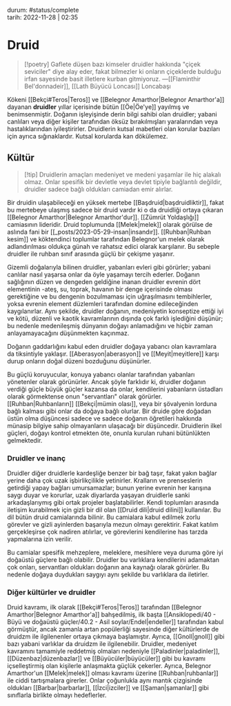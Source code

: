 durum: #status/complete   
tarih: 2022-11-28 | 02:35
# Druid
>[!poetry]
>Gaflete düşen bazı kimseler druidler hakkında "çiçek seviciler" diye alay eder, fakat bilmezler ki onların çiçeklerde bulduğu irfan sayesinde basit illetlere kurban gitmiyoruz.
>―[[Flaminthir Bel'donnadeir]], [[Lath Büyücü Loncası]] Loncabaşı
 
Kökeni [[Bekçi#Teros|Teros]] ve [[Belegnor Amarthor|Belegnor Amarthor'a]] dayanan **druidler** yıllar içerisinde bütün [[Öe|Öe'ye]] yayılmış ve benimsenmiştir. Doğanın işleyişinde derin bilgi sahibi olan druidler; yabani canlıları veya diğer kişiler tarafından öksüz bırakılmışları yaralarından veya hastalıklarından iyileştirirler. Druidlerin kutsal mabetleri olan korular bazıları için ayrıca sığınaklardır. Kutsal korularda kan dökülemez.
## Kültür
>[!tip] Druidlerin amaçları medeniyet ve medeni yaşamlar ile hiç alakalı olmaz.
>Onlar spesifik bir devletle veya devlet tipiyle bağlantılı değildir, druidler sadece bağlı oldukları camiadan emir alırlar.

Bir druidin ulaşabileceği en yüksek mertebe [[Başdruid|başdruidliktir]], fakat bu mertebeye ulaşmış sadece bir druid vardır ki o da druidliği ortaya çıkaran [[Belegnor Amarthor|Belegnor Amarthor'dur]]. [[Zümrüt Yoldaşlığı]] camiasının lideridir. Druid toplumunda [[Melek|melek]] olarak görülse de aslında fani bir [[_posts/2023-05-29-insan|insandır]]. [[Ruhban|Ruhban kesim]] ve köktendinci toplumlar tarafından Belegnor'un melek olarak adlandırılması oldukça günah ve rahatsız edici olarak karşılanır. Bu sebeple druidler ile ruhban sınıf  arasında güçlü bir çekişme yaşanır.

Gizemli doğalarıyla bilinen druidler, yabanları evleri gibi görürler; yabani canlılar nasıl yaşarsa onlar da öyle yaşamayı tercih ederler. Doğanın sağlığının düzen ve dengeden geldiğine inanan druidler evrenin dört elementinin -ateş, su, toprak, havanın bir denge içerisinde olması gerektiğine ve bu dengenin bozulmaması için uğraşılmasını tembihlerler, yoksa evrenin element düzlemleri tarafından domine edileceğinden kaygılanırlar. Aynı şekilde, druidler doğanın, medeniyetin konseptize ettiği iyi ve kötü, düzenli ve kaotik kavramlarının dışında çok farklı işlediğini düşünür; bu nedenle medenileşmiş dünyanın doğayı anlamadığını ve hiçbir zaman anlayamayacağını düşünmekten kaçınmaz.

Doğanın gaddarlığını kabul eden druidler doğaya yabancı olan kavramlara da tiksintiyle yaklaşır. [[Aberasyon|aberasyon]] ve [[Meyit|meyitlere]] karşı durup onların doğal düzeni bozduğunu düşünürler.

Bu güçlü koruyucular, konuya yabancı olanlar tarafından yabanları yönetenler olarak görünürler. Ancak şöyle farklıdır ki, druidler doğanın verdiği güçle büyük güçler kazansa da onlar, kendilerini yabanların üstadları olarak görmektense onun "servantları" olarak görürler. [[Ruhban|Ruhbanların]] [[Bekçi|mümin olası]], veya bir şövalyenin lorduna bağlı kalması gibi onlar da doğaya bağlı olurlar. Bir druide göre doğadan üstün olma düşüncesi sadece ve sadece doğanın öğretileri hakkında münasip bilgiye sahip olmayanların ulaşacağı bir düşüncedir. Druidlerin ilkel güçleri, doğayı kontrol etmekten öte, onunla kurulan ruhani bütünlükten gelmektedir.
### Druidler ve inanç
Druidler diğer druidlerle kardeşliğe benzer bir bağ taşır, fakat yakın bağlar yerine daha çok uzak işbirlikçilikle yetinirler. Kralların ve prenseslerin getirdiği yapay bağları umursamazlar; bunun yerine evrenin her karışına saygı duyar ve korurlar, uzak diyarlarda yaşayan druidlerle sanki arkadaşlarıymış gibi ortak projeler başlatabilirler. Kendi toplumları arasında iletişim kurabilmek için gizli bir dil olan [[Druid dili|druid dilini]] kullanılar. Bu dil bütün druid camialarında bilinir. Bu camialara kabul edilmek zorlu görevler ve gizli ayinlerden başarıyla mezun olmayı gerektirir. Fakat katılım gerçekleşirse çok nadiren atılırlar, ve görevlerini kendilerine has tarzda yapmalarına izin verilir.

Bu camialar spesifik mehzeplere, meleklere, mesihlere veya duruma göre iyi doğaüstü güçlere bağlı olabilir. Druidler bu varlıklara kendilerini adamaktan çok onları, servantları oldukları doğanın ana kaynağı olarak görürler. Bu nedenle doğaya duydukları saygıyı aynı şekilde bu varlıklara da iletirler.
### Diğer kültürler ve druidler
Druid kavramı, ilk olarak [[Bekçi#Teros|Teros]] tarafından [[Belegnor Amarthor|Belegnor Amarthor'a]] bahşedilmiş, ilk başta [[Ansiklopedi/40 - Büyü ve doğaüstü güçler/40.2 - Asil soylar/Endel|endeller]] tarafından kabul görmüştür, ancak zamanla artan popülerliği sayesinde diğer kültürlerde de druidzm ile ilgilenenler ortaya çıkmaya başlamıştır. Ayrıca, [[Gnoll|gnoll]] gibi bazı yabani varlıklar da druidzm ile ilgilenebilir. Druidler, medeniyet kavramını tamamiyle reddetmiş olmaları nedeniyle [[Paladinler|paladinler]], [[Düzenbaz|düzenbazlar]] ve [[Büyücüler|büyücüler]] gibi bu kavramı içselleştirmiş olan kişilerle anlaşmakta güçlük çekerler. Ayrıca, Belegnor Amarthor'un [[Melek|melek]] olması kavramı üzerine [[Ruhban|ruhbanlar]] ile ciddi tartışmalara girerler. Onlar çoğunlukla aynı mantık çizgisinde oldukları [[Barbar|barbarlar]], [[İzci|izciler]] ve [[Şaman|şamanlar]] gibi sınıflarla birlikte olmayı hedeflerler.